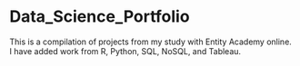 # Data_Science_Portfolio

This is a compilation of projects from my study with Entity Academy online. I have added work from R, Python, SQL, NoSQL, and Tableau.
